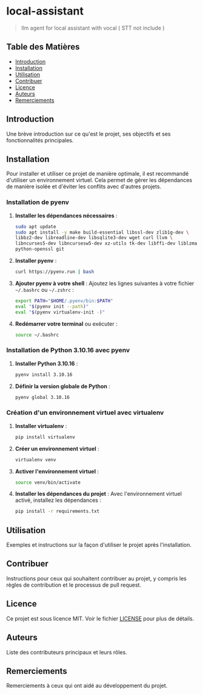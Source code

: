 # local-assistant
> llm agent for local assistant with vocal ( STT not include )

## Table des Matières
- [Introduction](#introduction)
- [Installation](#installation)
- [Utilisation](#utilisation)
- [Contribuer](#contribuer)
- [Licence](#licence)
- [Auteurs](#auteurs)
- [Remerciements](#remerciements)

## Introduction
Une brève introduction sur ce qu'est le projet, ses objectifs et ses fonctionnalités principales.

## Installation
Pour installer et utiliser ce projet de manière optimale, il est recommandé d'utiliser un environnement virtuel. Cela permet de gérer les dépendances de manière isolée et d'éviter les conflits avec d'autres projets.

### Installation de pyenv
1. **Installer les dépendances nécessaires** :
   ```bash
   sudo apt update
   sudo apt install -y make build-essential libssl-dev zlib1g-dev \
   libbz2-dev libreadline-dev libsqlite3-dev wget curl llvm \
   libncurses5-dev libncursesw5-dev xz-utils tk-dev libffi-dev liblzma-dev \
   python-openssl git
   ```

2. **Installer pyenv** :
   ```bash
   curl https://pyenv.run | bash
   ```

3. **Ajouter pyenv à votre shell** :
   Ajoutez les lignes suivantes à votre fichier `~/.bashrc` ou `~/.zshrc` :
   ```bash
   export PATH="$HOME/.pyenv/bin:$PATH"
   eval "$(pyenv init --path)"
   eval "$(pyenv virtualenv-init -)"
   ```

4. **Redémarrer votre terminal** ou exécuter :
   ```bash
   source ~/.bashrc
   ```

### Installation de Python 3.10.16 avec pyenv
1. **Installer Python 3.10.16** :
   ```bash
   pyenv install 3.10.16
   ```

2. **Définir la version globale de Python** :
   ```bash
   pyenv global 3.10.16
   ```

### Création d'un environnement virtuel avec virtualenv
1. **Installer virtualenv** :
   ```bash
   pip install virtualenv
   ```

2. **Créer un environnement virtuel** :
   ```bash
   virtualenv venv
   ```

3. **Activer l'environnement virtuel** :
   ```bash
   source venv/bin/activate
   ```

4. **Installer les dépendances du projet** :
   Avec l'environnement virtuel activé, installez les dépendances :
   ```bash
   pip install -r requirements.txt
   ```

## Utilisation
Exemples et instructions sur la façon d'utiliser le projet après l'installation.

## Contribuer
Instructions pour ceux qui souhaitent contribuer au projet, y compris les règles de contribution et le processus de pull request.

## Licence
Ce projet est sous licence MIT. Voir le fichier [LICENSE](LICENSE) pour plus de détails.

## Auteurs
Liste des contributeurs principaux et leurs rôles.

## Remerciements
Remerciements à ceux qui ont aidé au développement du projet.

